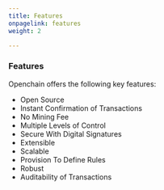 ```yaml
---
title: Features
onpagelink: features
weight: 2

---
```



### **Features**

Openchain offers the following key features:

*   Open Source
*   Instant Confirmation of Transactions
*   No Mining Fee
*   Multiple Levels of Control
*   Secure With Digital Signatures
*   Extensible
*   Scalable
*   Provision To Define Rules
*   Robust
*   Auditability of Transactions
 
